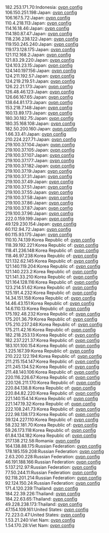 182.253.171.70:Indonesia: [ovpn config](vpn/182_253_171_70.ovpn)  
106.150.251.198:Japan: [ovpn config](vpn/106_150_251_198.ovpn)  
106.167.5.72:Japan: [ovpn config](vpn/106_167_5_72.ovpn)  
110.4.218.113:Japan: [ovpn config](vpn/110_4_218_113.ovpn)  
114.16.18.46:Japan: [ovpn config](vpn/114_16_18_46.ovpn)  
114.180.87.47:Japan: [ovpn config](vpn/114_180_87_47.ovpn)  
118.236.238.122:Japan: [ovpn config](vpn/118_236_238_122.ovpn)  
119.150.245.240:Japan: [ovpn config](vpn/119_150_245_240.ovpn)  
119.173.128.175:Japan: [ovpn config](vpn/119_173_128_175.ovpn)  
121.112.168.2:Japan: [ovpn config](vpn/121_112_168_2.ovpn)  
121.83.29.220:Japan: [ovpn config](vpn/121_83_29_220.ovpn)  
124.103.23.15:Japan: [ovpn config](vpn/124_103_23_15.ovpn)  
124.140.197.156:Japan: [ovpn config](vpn/124_140_197_156.ovpn)  
124.211.192.57:Japan: [ovpn config](vpn/124_211_192_57.ovpn)  
124.219.219.51:Japan: [ovpn config](vpn/124_219_219_51.ovpn)  
126.22.21.173:Japan: [ovpn config](vpn/126_22_21_173.ovpn)  
126.48.46.123:Japan: [ovpn config](vpn/126_48_46_123.ovpn)  
126.66.167.65:Japan: [ovpn config](vpn/126_66_167_65.ovpn)  
138.64.81.173:Japan: [ovpn config](vpn/138_64_81_173.ovpn)  
153.218.7.148:Japan: [ovpn config](vpn/153_218_7_148.ovpn)  
160.13.89.173:Japan: [ovpn config](vpn/160_13_89_173.ovpn)  
180.30.182.75:Japan: [ovpn config](vpn/180_30_182_75.ovpn)  
180.35.168.108:Japan: [ovpn config](vpn/180_35_168_108.ovpn)  
182.50.200.160:Japan: [ovpn config](vpn/182_50_200_160.ovpn)  
1.66.33.41:Japan: [ovpn config](vpn/1_66_33_41.ovpn)  
210.224.227.71:Japan: [ovpn config](vpn/210_224_227_71.ovpn)  
219.100.37.104:Japan: [ovpn config](vpn/219_100_37_104.ovpn)  
219.100.37.105:Japan: [ovpn config](vpn/219_100_37_105.ovpn)  
219.100.37.107:Japan: [ovpn config](vpn/219_100_37_107.ovpn)  
219.100.37.177:Japan: [ovpn config](vpn/219_100_37_177.ovpn)  
219.100.37.182:Japan: [ovpn config](vpn/219_100_37_182.ovpn)  
219.100.37.19:Japan: [ovpn config](vpn/219_100_37_19.ovpn)  
219.100.37.31:Japan: [ovpn config](vpn/219_100_37_31.ovpn)  
219.100.37.49:Japan: [ovpn config](vpn/219_100_37_49.ovpn)  
219.100.37.51:Japan: [ovpn config](vpn/219_100_37_51.ovpn)  
219.100.37.55:Japan: [ovpn config](vpn/219_100_37_55.ovpn)  
219.100.37.58:Japan: [ovpn config](vpn/219_100_37_58.ovpn)  
219.100.37.86:Japan: [ovpn config](vpn/219_100_37_86.ovpn)  
219.100.37.87:Japan: [ovpn config](vpn/219_100_37_87.ovpn)  
219.100.37.96:Japan: [ovpn config](vpn/219_100_37_96.ovpn)  
222.0.159.199:Japan: [ovpn config](vpn/222_0_159_199.ovpn)  
49.129.230.154:Japan: [ovpn config](vpn/49_129_230_154.ovpn)  
60.112.94.72:Japan: [ovpn config](vpn/60_112_94_72.ovpn)  
60.115.93.175:Japan: [ovpn config](vpn/60_115_93_175.ovpn)  
110.10.74.139:Korea Republic of: [ovpn config](vpn/110_10_74_139.ovpn)  
118.39.192.221:Korea Republic of: [ovpn config](vpn/118_39_192_221.ovpn)  
118.41.236.148:Korea Republic of: [ovpn config](vpn/118_41_236_148.ovpn)  
118.46.97.238:Korea Republic of: [ovpn config](vpn/118_46_97_238.ovpn)  
121.132.62.145:Korea Republic of: [ovpn config](vpn/121_132_62_145.ovpn)  
121.140.119.204:Korea Republic of: [ovpn config](vpn/121_140_119_204.ovpn)  
121.140.223.2:Korea Republic of: [ovpn config](vpn/121_140_223_2.ovpn)  
121.141.33.210:Korea Republic of: [ovpn config](vpn/121_141_33_210.ovpn)  
121.164.128.116:Korea Republic of: [ovpn config](vpn/121_164_128_116.ovpn)  
123.214.51.62:Korea Republic of: [ovpn config](vpn/123_214_51_62.ovpn)  
125.191.4.232:Korea Republic of: [ovpn config](vpn/125_191_4_232.ovpn)  
14.34.151.158:Korea Republic of: [ovpn config](vpn/14_34_151_158.ovpn)  
14.46.43.151:Korea Republic of: [ovpn config](vpn/14_46_43_151.ovpn)  
14.6.110.13:Korea Republic of: [ovpn config](vpn/14_6_110_13.ovpn)  
175.192.48.232:Korea Republic of: [ovpn config](vpn/175_192_48_232.ovpn)  
175.201.36.79:Korea Republic of: [ovpn config](vpn/175_201_36_79.ovpn)  
175.210.237.248:Korea Republic of: [ovpn config](vpn/175_210_237_248.ovpn)  
175.211.42.16:Korea Republic of: [ovpn config](vpn/175_211_42_16.ovpn)  
182.218.253.13:Korea Republic of: [ovpn config](vpn/182_218_253_13.ovpn)  
182.237.221.37:Korea Republic of: [ovpn config](vpn/182_237_221_37.ovpn)  
183.101.100.154:Korea Republic of: [ovpn config](vpn/183_101_100_154.ovpn)  
1.225.167.39:Korea Republic of: [ovpn config](vpn/1_225_167_39.ovpn)  
210.222.122.194:Korea Republic of: [ovpn config](vpn/210_222_122_194.ovpn)  
211.215.154.147:Korea Republic of: [ovpn config](vpn/211_215_154_147.ovpn)  
211.245.134.52:Korea Republic of: [ovpn config](vpn/211_245_134_52.ovpn)  
211.48.140.106:Korea Republic of: [ovpn config](vpn/211_48_140_106.ovpn)  
220.116.226.67:Korea Republic of: [ovpn config](vpn/220_116_226_67.ovpn)  
220.126.211.170:Korea Republic of: [ovpn config](vpn/220_126_211_170.ovpn)  
220.84.138.8:Korea Republic of: [ovpn config](vpn/220_84_138_8.ovpn)  
220.84.82.220:Korea Republic of: [ovpn config](vpn/220_84_82_220.ovpn)  
221.140.154.14:Korea Republic of: [ovpn config](vpn/221_140_154_14.ovpn)  
221.147.19.32:Korea Republic of: [ovpn config](vpn/221_147_19_32.ovpn)  
222.108.241.73:Korea Republic of: [ovpn config](vpn/222_108_241_73.ovpn)  
222.98.138.173:Korea Republic of: [ovpn config](vpn/222_98_138_173.ovpn)  
39.124.227.110:Korea Republic of: [ovpn config](vpn/39_124_227_110.ovpn)  
58.232.181.70:Korea Republic of: [ovpn config](vpn/58_232_181_70.ovpn)  
59.26.173.118:Korea Republic of: [ovpn config](vpn/59_26_173_118.ovpn)  
61.84.134.182:Korea Republic of: [ovpn config](vpn/61_84_134_182.ovpn)  
217.138.212.58:Romania: [ovpn config](vpn/217_138_212_58.ovpn)  
164.138.88.175:Russian Federation: [ovpn config](vpn/164_138_88_175.ovpn)  
178.185.159.208:Russian Federation: [ovpn config](vpn/178_185_159_208.ovpn)  
2.63.200.228:Russian Federation: [ovpn config](vpn/2_63_200_228.ovpn)  
46.191.188.166:Russian Federation: [ovpn config](vpn/46_191_188_166.ovpn)  
5.137.212.97:Russian Federation: [ovpn config](vpn/5_137_212_97.ovpn)  
77.50.244.11:Russian Federation: [ovpn config](vpn/77_50_244_11.ovpn)  
92.118.201.214:Russian Federation: [ovpn config](vpn/92_118_201_214.ovpn)  
92.124.150.24:Russian Federation: [ovpn config](vpn/92_124_150_24.ovpn)  
171.4.120.239:Thailand: [ovpn config](vpn/171_4_120_239.ovpn)  
184.22.39.226:Thailand: [ovpn config](vpn/184_22_39_226.ovpn)  
184.22.63.65:Thailand: [ovpn config](vpn/184_22_63_65.ovpn)  
49.228.238.173:Thailand: [ovpn config](vpn/49_228_238_173.ovpn)  
47.154.109.161:United States: [ovpn config](vpn/47_154_109_161.ovpn)  
72.223.0.47:United States: [ovpn config](vpn/72_223_0_47.ovpn)  
1.53.21.240:Viet Nam: [ovpn config](vpn/1_53_21_240.ovpn)  
1.54.170.28:Viet Nam: [ovpn config](vpn/1_54_170_28.ovpn)  
